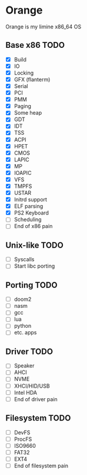 
# Orange

Orange is my limine x86_64 OS

## Base x86 TODO

- [x] Build
- [x] IO
- [x] Locking
- [x] GFX (flanterm)
- [x] Serial
- [x] PCI
- [x] PMM 
- [x] Paging
- [x] Some heap
- [x] GDT
- [x] IDT
- [x] TSS
- [x] ACPI
- [x] HPET
- [x] CMOS
- [x] LAPIC 
- [x] MP
- [x] IOAPIC
- [x] VFS
- [x] TMPFS
- [x] USTAR
- [x] Initrd support
- [x] ELF parsing
- [x] PS2 Keyboard 
- [ ] Scheduling
- [ ] End of x86 pain

## Unix-like TODO

- [ ] Syscalls
- [ ] Start libc porting

## Porting TODO

- [ ] doom2
- [ ] nasm
- [ ] gcc
- [ ] lua
- [ ] python
- [ ] etc. apps

## Driver TODO

- [ ] Speaker
- [ ] AHCI
- [ ] NVME
- [ ] XHCI/HID/USB
- [ ] Intel HDA
- [ ] End of driver pain

## Filesystem TODO

- [ ] DevFS
- [ ] ProcFS
- [ ] ISO9660
- [ ] FAT32
- [ ] EXT4
- [ ] End of filesystem pain
